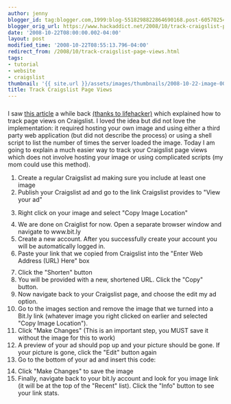 ```yaml
---
author: jenny
blogger_id: tag:blogger.com,1999:blog-5518298822864690168.post-6057025414693724022
blogger_orig_url: https://www.hackaddict.net/2008/10/track-craigslist-page-views.html
date: '2008-10-22T08:00:00.002-04:00'
layout: post
modified_time: '2008-10-22T08:55:13.796-04:00'
redirect_from: /2008/10/track-craigslist-page-views.html
tags:
- tutorial
- website
- craigslist
thumbnail: '{{ site.url }}/assets/images/thumbnails/2008-10-22-image-0000.png'
title: Track Craigslist Page Views
---
```


<img alt="" border="0" id="BLOGGER_PHOTO_ID_5259727251907338690" src="{{ site.url }}/assets/images/posts/2008-10-22-image-0000.png" style="margin: 0px auto 10px; display: block; text-align: center; "/>I saw <a href="http://benperove.com/howto/track-page-views-on-craigslist/">this article</a> a while back <a href="http://lifehacker.com/software/how-to/track-page-views-on-craigslist-288618.php">(thanks to lifehacker)</a> which explained how to track page views on Craigslist.  I loved the idea but did not love the implementation: it required hosting your own image and using either a third party web application (but did not describe the process) or using a shell script to list the number of times the server loaded the image.  Today I am going to explain a much easier way to track your Craigslist page views which does not involve hosting your image or using complicated scripts (my mom could use this method).<ol><li>Create a regular Craigslist ad making sure you include at least one image</li><li>Publish your Craigslist ad and go to the link Craigslist provides to "View your ad"

</li><li>Right click on your image and select "Copy Image Location"<img alt="" border="0" id="BLOGGER_PHOTO_ID_5259717780393607298" src="{{ site.url }}/assets/images/posts/2008-10-22-image-0001.png" style="margin: 0px auto 10px; display: block; text-align: center; "/></li><li>We are done on Craiglist for now.  Open a separate browser window and navigate to www.bit.ly</li><li>Create a new account.  After you successfully create your account you will be automatically logged in.</li><li>Paste your link that we copied from Craigslist into the "Enter Web Address (URL) Here" box<img alt="" border="0" id="BLOGGER_PHOTO_ID_5259710592659056034" src="{{ site.url }}/assets/images/posts/2008-10-22-image-0002.png" style="margin: 0px auto 10px; display: block; text-align: center; "/></li><li>Click the "Shorten" button</li><li>You will be provided with a new, shortened URL.  Click the "Copy" button.</li><li>Now navigate back to your Craigslist page, and choose the edit my ad option.</li><li>Go to the images section and remove the image that we turned into a Bit.ly link (whatever image you right clicked on earlier and selected "Copy Image Location").</li><li>Click "Make Changes" (This is an important step, you MUST save it without the image for this to work)</li><li>A preview of your ad should pop up and your picture should be gone.  If your picture is gone, click the "Edit" button again

</li><li>Go to the bottom of your ad and insert this code:<img alt="" border="0" id="BLOGGER_PHOTO_ID_5259718802725674722" src="{{ site.url }}/assets/images/posts/2008-10-22-image-0003.png" style="margin: 0px auto 10px; display: block; text-align: center; "/></li><li>Click "Make Changes" to save the image

</li><li>Finally, navigate back to your bit.ly account and look for you image link (it will be at the top of the "Recent" list).  Click the "Info" button to see your link stats.<img alt="" border="0" id="BLOGGER_PHOTO_ID_5259712810860388498" src="{{ site.url }}/assets/images/posts/2008-10-22-image-0004.png" style="margin: 0px auto 10px; display: block; text-align: center; "/></li></ol>